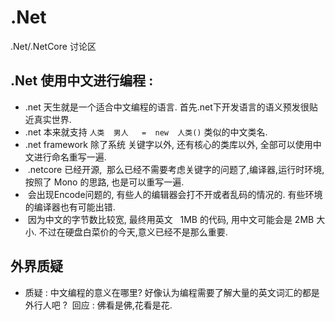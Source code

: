 # .Net

.Net/.NetCore 讨论区
 

## .Net 使用中文进行编程 :

-  .net 天生就是一个适合中文编程的语言. 首先.net下开发语言的语义预发很贴近真实世界.
-  .net 本来就支持   ``` 人类  男人   =  new  人类() ``` 类似的中文类名. 
-  .net framework  除了系统 关键字以外, 还有核心的类库以外, 全部可以使用中文进行命名重写一遍. 
-  .netcore 已经开源,  那么已经不需要考虑关键字的问题了,编译器,运行时环境, 按照了 Mono 的思路, 也是可以重写一遍.
-  会出现Encode问题的, 有些人的编辑器会打不开或者乱码的情况的. 有些环境的编译器也有可能出错.
-  因为中文的字节数比较宽, 最终用英文   1MB 的代码, 用中文可能会是 2MB 大小. 不过在硬盘白菜价的今天,意义已经不是那么重要.
 

## 外界质疑

- 质疑 : 中文编程的意义在哪里?  好像认为编程需要了解大量的英文词汇的都是外行人吧 ? 
  回应 : 佛看是佛,花看是花. 


 

